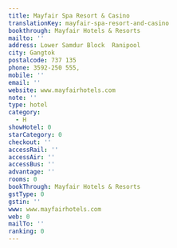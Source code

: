 ```yaml
---
title: Mayfair Spa Resort & Casino
translationKey: mayfair-spa-resort-and-casino
bookthrough: Mayfair Hotels & Resorts
mailto: ''
address: Lower Samdur Block  Ranipool
city: Gangtok
postalcode: 737 135
phone: 3592-250 555,
mobile: ''
email: ''
website: www.mayfairhotels.com
note: ''
type: hotel
category:
  - H
showHotel: 0
starCategory: 0
checkout: ''
accessRail: ''
accessAir: ''
accessBus: ''
advantage: ''
rooms: 0
bookThrough: Mayfair Hotels & Resorts
gstType: 0
gstin: ''
www: www.mayfairhotels.com
web: 0
mailTo: ''
ranking: 0
---
```







